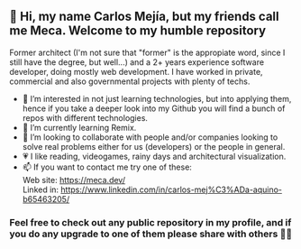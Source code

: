 ##  👋 Hi, my name Carlos Mejía, but my friends call me Meca. Welcome to my humble repository

Former architect (I'm not sure that "former" is the appropiate word, since I still have the degree, but well...) and a 2+ years experience software developer, doing mostly web development. I have worked in private, commercial and also governmental projects with plenty of techs.

- 👀 I’m interested in not just learning technologies, but into applying them, hence if you take a deeper look into my Github you will find a bunch of repos with different technologies.
- 🌱 I’m currently learning Remix.
- 💞️ I’m looking to collaborate with people and/or companies looking to solve real problems either for us (developers) or the people in general.
- 💗 I like reading, videogames, rainy days and architectural visualization.
- 📫 If you want to contact me try one of these:  
  Web site:   https://meca.dev/   
  Linked in:  https://www.linkedin.com/in/carlos-mej%C3%ADa-aquino-b65463205/     

### Feel free to check out any public repository in my profile, and if you do any upgrade to one of them please share with others 👌🏽
